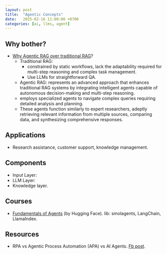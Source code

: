 ```yaml
---
layout: post
title:  "Agentic Concepts"
date:   2025-02-16 11:00:00 +0700
categories: [ai, llms, agent]
---
```


## Why bother?
- [Why Agentic RAG over traditional RAG](https://www.facebook.com/groups/miaigroup/permalink/1827814437989820/?mibextid=wwXIfr&rdid=E4rFMY51Tqh1fgpS&share_url=https%3A%2F%2Fwww.facebook.com%2Fshare%2Fp%2F18m3S6gThA%2F%3Fmibextid%3DwwXIfr#)?
  - Traditional RAG:
    - constrained by static workflows, lack the adaptability required for multi-step reasoning and complex task management.
    - Use LLMs for straightforward QA.
  -  Agentic RAG: represents an advanced approach that enhances traditional RAG systems by integrating intelligent agents capable of autonomous decision-making and multi-step reasoning.
    - employs specialized agents to navigate complex queries requiring detailed analysis and planning.
    - These agents function similarly to expert researchers, adeptly retrieving relevant information from multiple sources, comparing data, and synthesizing comprehensive responses. 

## Applications
- Research assistance, customer support, knowledge management.

## Components
- Input Layer:
- LLM Layer:
- Knowledge layer.

## Courses
- [Fundamentals of Agents](https://huggingface.co/learn/agents-course/en/unit0/introduction) (by Hugging Face). lib: smolagents, LangChain, LlamaIndex.

## Resources
- RPA vs Agentic Process Automation (APA) vs AI Agents. [Fb post](https://www.facebook.com/groups/cto.platform/permalink/2062130487566316/?mibextid=wwXIfr&rdid=8S1pmvmcZ9mHF1JV&share_url=https%3A%2F%2Fwww.facebook.com%2Fshare%2Fp%2F1HqGSo4yQn%2F%3Fmibextid%3DwwXIfr#).

